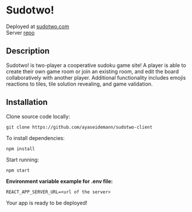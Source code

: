 # Sudotwo!

Deployed at [sudotwo.com](https://sudotwo.com)\
Server [repo](https://github.com/ayaseidemann/sudotwo-server)

## Description

Sudotwo! is two-player a cooperative sudoku game site! A player is able to create their own game 
room or join an existing room, and edit the board collaboratively with another player. Additional functionality includes emojis reactions to tiles, tile solution revealing, and game validation.

## Installation

Clone source code locally:

`git clone https://github.com/ayaseidemann/sudotwo-client`

To install dependencies:

`npm install`

Start running:

`npm start`

**Environment variable example for .env file:**

`REACT_APP_SERVER_URL=<url of the server>`

Your app is ready to be deployed!
